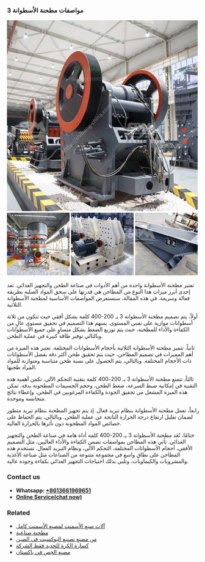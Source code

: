<h3>مواصفات مطحنة الأسطوانة 3</h3><img src='1701854321.jpg' alt=''><p>تعتبر مطحنة الأسطوانة واحدة من أهم الأدوات في صناعة الطحن والتجهيز الغذائي. تعد إحدى أبرز ميزات هذا النوع من المطاحن هي قدرتها على سحق المواد الصلبة بطريقة فعالة وسريعة. في هذه المقالة، سنستعرض المواصفات الأساسية لمطحنة الأسطوانة الثلاثية.</p><p>أولاً، يتم تصميم مطحنة الأسطوانة 3 بـ 200-400 كلمة بشكل أفقي حيث تتكون من ثلاثة أسطوانات موازية على نفس المستوى. يسهم هذا التصميم في تحقيق مستوى عالٍ من الكفاءة والأداء للمطحنة، حيث يتم توزيع الضغط بشكل متساوٍ على جميع الأسطوانات وبالتالي توفير طاقة كبيرة في عملية الطحن.</p><p>ثانياً، تتميز مطحنة الأسطوانة الثلاثية بأحجام الأسطوانات المختلفة. تعتبر هذه الميزة من أهم المميزات في تصميم المطاحن، حيث يتم تحقيق طحن أكثر دقة بفضل الأسطوانات ذات الأحجام المختلفة. وبالتالي، يتم الحصول على نسبة طحن متناسبة ومتوازنة للمواد المراد طحنها.</p><p>ثالثاً، تتمتع مطحنة الأسطوانة 3 بـ 200-400 كلمة بتقنية التحكم الآلي. تكمن أهمية هذه التقنية في إمكانية ضبط السرعة، ضغط الطحن، وحجم الجسيمات المطحونة بدقة. تمكن هذه الميزة المشغل من تحقيق الجودة والكفاءة المرغوبين في الطحن، وإعطاء نتائج متجانسة وموحدة.</p><p>رابعاً، تعمل مطحنة الأسطوانة بنظام تبريد فعال. إذ يتم تجهيز المطحنة بنظام تبريد متطور لضمان تقليل ارتفاع درجة الحرارة الناتجة عن عملية الطحن. وبالتالي، يتم الحفاظ على خصائص المواد المطحونة دون تأثرها بالحرارة العالية.</p><p>ختامًا، تُعَد مطحنة الأسطوانة 3 بـ 200-400 كلمة أداة هامة في صناعة الطحن والتجهيز الغذائي. تأتي هذه المطاحن بمواصفات تضمن الكفاءة والأداء العاليين، مثل التصميم الأفقي، أحجام الأسطوانات المختلفة، التحكم الآلي، ونظام التبريد الفعال. تستخدم هذه المطاحن على نطاق واسع في مجموعة متنوعة من الصناعات مثل صناعة الأغذية والمشروبات والكيماويات، وتلبي بذلك احتياجات التجهيز الغذائي بكفاءة وجودة عالية.</p><h3>Contact us</h3><ul><li><strong>Whatsapp:&nbsp;<a href="https://wa.me/8613661969651">+8613661969651</a></strong></li><li><a href="https://swt.shibang-china.com/?git&amp;zhl&amp;مواصفات مطحنة الأسطوانة 3"><strong>Online Service(chat now)</strong></a></li></ul><h3>Related</h3><ul><li><a href='آلات صنع الأسمنت لمصنع الأسمنت كامل.md'>آلات صنع الأسمنت لمصنع الأسمنت كامل</a></li><li><a href='مطحنة صناعية.md'>مطحنة صناعية</a></li><li><a href='من مصنع تصنيع البوكسيت في الصين.md'>من مصنع تصنيع البوكسيت في الصين</a></li><li><a href='كسارة الكرة للحديد فقط الشركة.md'>كسارة الكرة للحديد فقط الشركة</a></li><li><a href='مصنع الجص في باكستان.md'>مصنع الجص في باكستان</a></li></ul>